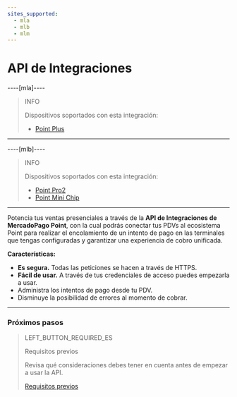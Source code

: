 ```yaml
---
sites_supported:
  - mla
  - mlb
  - mlm
---
```


# API de Integraciones

----[mla]----
> INFO
> 
> Dispositivos soportados con esta integración:
> 
> - [Point Plus](https://www.mercadopago.com.ar/point-plus?ref=devsite)
------------

----[mlb]----
> INFO
> 
> Dispositivos soportados con esta integración:
> 
> - [Point Pro2](https://www.mercadopago.com.br/point-pro-2?ref=devsite)
> - [Point Mini Chip](https://www.mercadopago.com.br/point-mini-chip?ref=devsite)
------------

Potencia tus ventas presenciales a través de la **API de Integraciones de MercadoPago Point**, con la cual podrás conectar tus PDVs al ecosistema Point para realizar el encolamiento de un intento de pago en las terminales que tengas configuradas y garantizar una experiencia de cobro unificada.

**Características:**

- **Es segura.** Todas las peticiones se hacen a través de HTTPS.
- **Fácil de usar.** A través de tus credenciales de acceso puedes empezarla a usar.
- Administra los intentos de pago desde tu PDV.
- Disminuye la posibilidad de errores al momento de cobrar.

---
### Próximos pasos

> LEFT_BUTTON_REQUIRED_ES
>
> Requisitos previos
>
> Revisa qué consideraciones debes tener en cuenta antes de empezar a usar la API. 
>
> [Requisitos previos](https://www.mercadopago[FAKER][URL][DOMAIN]/developers/es/guides/in-person-payments/mp-point/integration-api/requirements)